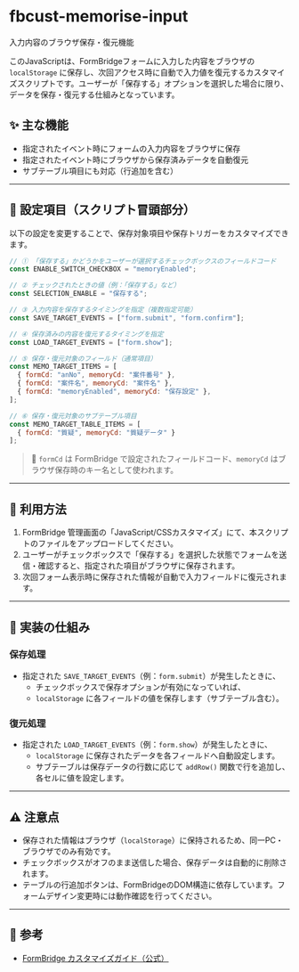 # fbcust-memorise-input
入力内容のブラウザ保存・復元機能

このJavaScriptは、FormBridgeフォームに入力した内容をブラウザの `localStorage` に保存し、次回アクセス時に自動で入力値を復元するカスタマイズスクリプトです。ユーザーが「保存する」オプションを選択した場合に限り、データを保存・復元する仕組みとなっています。

## ✨ 主な機能

- 指定されたイベント時にフォームの入力内容をブラウザに保存
- 指定されたイベント時にブラウザから保存済みデータを自動復元
- サブテーブル項目にも対応（行追加を含む）

---

## 🔧 設定項目（スクリプト冒頭部分）

以下の設定を変更することで、保存対象項目や保存トリガーをカスタマイズできます。

```javascript
// ① 「保存する」かどうかをユーザーが選択するチェックボックスのフィールドコード
const ENABLE_SWITCH_CHECKBOX = "memoryEnabled";

// ② チェックされたときの値（例：「保存する」など）
const SELECTION_ENABLE = "保存する";

// ③ 入力内容を保存するタイミングを指定（複数指定可能）
const SAVE_TARGET_EVENTS = ["form.submit", "form.confirm"];

// ④ 保存済みの内容を復元するタイミングを指定
const LOAD_TARGET_EVENTS = ["form.show"];

// ⑤ 保存・復元対象のフィールド（通常項目）
const MEMO_TARGET_ITEMS = [
  { formCd: "anNo", memoryCd: "案件番号" },
  { formCd: "案件名", memoryCd: "案件名" },
  { formCd: "memoryEnabled", memoryCd: "保存設定" },
];

// ⑥ 保存・復元対象のサブテーブル項目
const MEMO_TARGET_TABLE_ITEMS = [
  { formCd: "質疑", memoryCd: "質疑データ" }
];
```

> 🔸 `formCd` は FormBridge で設定されたフィールドコード、`memoryCd` はブラウザ保存時のキー名として使われます。

---

## 🚀 利用方法

1. FormBridge 管理画面の「JavaScript/CSSカスタマイズ」にて、本スクリプトのファイルをアップロードしてください。
2. ユーザーがチェックボックスで「保存する」を選択した状態でフォームを送信・確認すると、指定された項目がブラウザに保存されます。
3. 次回フォーム表示時に保存された情報が自動で入力フィールドに復元されます。

---

## 📝 実装の仕組み

### 保存処理
- 指定された `SAVE_TARGET_EVENTS`（例：`form.submit`）が発生したときに、
  - チェックボックスで保存オプションが有効になっていれば、
  - `localStorage` に各フィールドの値を保存します（サブテーブル含む）。

### 復元処理
- 指定された `LOAD_TARGET_EVENTS`（例：`form.show`）が発生したときに、
  - `localStorage` に保存されたデータを各フィールドへ自動設定します。
  - サブテーブルは保存データの行数に応じて `addRow()` 関数で行を追加し、各セルに値を設定します。

---

## ⚠️ 注意点

- 保存された情報はブラウザ（`localStorage`）に保持されるため、同一PC・ブラウザでのみ有効です。
- チェックボックスがオフのまま送信した場合、保存データは自動的に削除されます。
- テーブルの行追加ボタンは、FormBridgeのDOM構造に依存しています。フォームデザイン変更時には動作確認を行ってください。

---

## 🔗 参考

- [FormBridge カスタマイズガイド（公式）](https://formbridge.kintoneapp.com/help/customize/v2)

